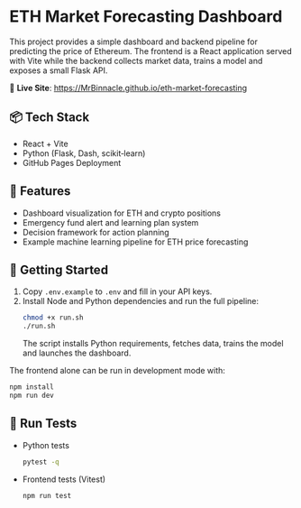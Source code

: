 # ETH Market Forecasting Dashboard

This project provides a simple dashboard and backend pipeline for predicting the price of Ethereum. The frontend is a React application served with Vite while the backend collects market data, trains a model and exposes a small Flask API.

🔗 **Live Site**: <https://MrBinnacle.github.io/eth-market-forecasting>

## 📦 Tech Stack
- React + Vite
- Python (Flask, Dash, scikit‑learn)
- GitHub Pages Deployment

## 🧠 Features
- Dashboard visualization for ETH and crypto positions
- Emergency fund alert and learning plan system
- Decision framework for action planning
- Example machine learning pipeline for ETH price forecasting

## 🚀 Getting Started
1. Copy `.env.example` to `.env` and fill in your API keys.
2. Install Node and Python dependencies and run the full pipeline:
   ```bash
   chmod +x run.sh
   ./run.sh
   ```
   The script installs Python requirements, fetches data, trains the model and launches the dashboard.

The frontend alone can be run in development mode with:
```bash
npm install
npm run dev
```

## 🧪 Run Tests
- Python tests
  ```bash
  pytest -q
  ```
- Frontend tests (Vitest)
  ```bash
  npm run test
  ```
